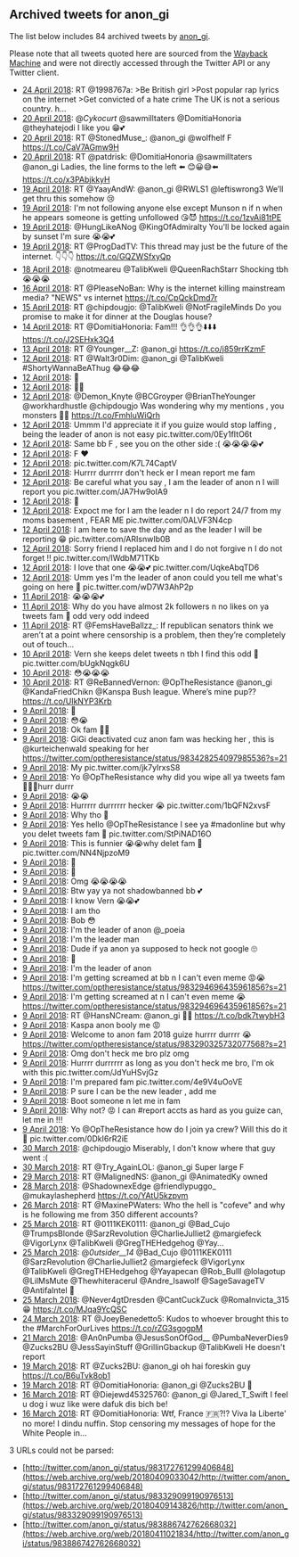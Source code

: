 ## Archived tweets for anon_gi

The list below includes 84 archived tweets by
[anon_gi](https://twitter.com/anon_gi).

Please note that all tweets quoted here are sourced from the
[Wayback Machine](https://web.archive.org) and were not directly accessed through the Twitter API or
any Twitter client.

* [24 April 2018](https://web.archive.org/web/20180424143529/https://twitter.com/anon_gi/status/988788524324339712): RT @1998767a: &gt;Be British girl &gt;Post popular rap lyrics on the internet  &gt;Get convicted of a hate crime  The UK is not a serious country. h… <!--988788524324339712-->
* [20 April 2018](https://web.archive.org/web/20180420214348/https://twitter.com/anon_gi/status/987446762313936897): @_Cykocurt_ @sawmilltaters @DomitiaHonoria @theyhatejodi I like you 😁💕 <!--987446762313936897-->
* [20 April 2018](https://web.archive.org/web/20180420191821/https://twitter.com/anon_gi/status/987410158618685440): RT @StonedMuse_: @anon_gi @wolfhelf F https://t.co/CaV7AGmw9H <!--987410158618685440-->
* [20 April 2018](https://web.archive.org/web/20180420181152/https://twitter.com/anon_gi/status/987393427506528256): RT @patdrisk: @DomitiaHonoria @sawmilltaters @anon_gi  Ladies, the line forms to the left ⬅️ 😊😀😅⬅️ https://t.co/x3PAbjkkyH <!--987393427506528256-->
* [19 April 2018](https://web.archive.org/web/20180419213427/https://twitter.com/anon_gi/status/987082021418618880): RT @YaayAndW: @anon_gi @RWLS1 @leftiswrong3 We’ll get thru this somehow 😢 <!--987082021418618880-->
* [19 April 2018](https://web.archive.org/web/20180419164533/https://twitter.com/anon_gi/status/987009317357338625): I'm not following anyone else except Munson n if n when he appears someone is getting unfollowed 😘😈 https://t.co/1zvAi81tPE <!--987009317357338625-->
* [19 April 2018](https://web.archive.org/web/20180419131302/https://twitter.com/anon_gi/status/986955835778596866): @HungLikeANog @KingOfAdmiralty You'll be locked again by sunset I'm sure 😭😭💕 <!--986955835778596866-->
* [19 April 2018](https://web.archive.org/web/20180419002845/https://twitter.com/anon_gi/status/986763497605283840): RT @ProgDadTV: This thread may just be the future of the internet. 👇👇👇 https://t.co/GQZWSfxyQp <!--986763497605283840-->
* [18 April 2018](https://web.archive.org/web/20180418012758/https://twitter.com/anon_gi/status/986416012084916224): @notmeareu @TalibKweli @QueenRachStarr Shocking tbh 😭😭😭 <!--986416012084916224-->
* [16 April 2018](https://web.archive.org/web/20180416210945/https://twitter.com/anon_gi/status/985988641871704065): RT @PIeaseNoBan: Why is the internet killing mainstream media?  "NEWS" vs internet https://t.co/CpQckDmd7r <!--985988641871704065-->
* [15 April 2018](https://web.archive.org/web/20180415140848/https://twitter.com/anon_gi/status/985520318482530305): RT @chipdougjo: @TalibKweli @NotFragileMinds Do you promise to make it for dinner at the Douglas house? <!--985520318482530305-->
* [14 April 2018](https://web.archive.org/web/20180414131523/https://twitter.com/anon_gi/status/985144487851642881): RT @DomitiaHonoria: Fam!!! 👌👌👌⬇️⬇️⬇️ https://t.co/J2SEHxk3Q4 <!--985144487851642881-->
* [13 April 2018](https://web.archive.org/web/20180413152551/https://twitter.com/anon_gi/status/984814933014601729): RT @Younger__Z: @anon_gi  https://t.co/j859rrKzmF <!--984814933014601729-->
* [12 April 2018](https://web.archive.org/web/20180412235702/https://twitter.com/anon_gi/status/984581188621758464): RT @Walt3r0Dim: @anon_gi @TalibKweli #ShortyWannaBeAThug 😂😂😂 <!--984581188621758464-->
* [12 April 2018](https://web.archive.org/web/20180412231628/https://twitter.com/anon_gi/status/984564670521487360): 👀 <!--984564670521487360-->
* [12 April 2018](https://web.archive.org/web/20180412225118/https://twitter.com/anon_gi/status/984559784912236544): 👀😭 <!--984559784912236544-->
* [12 April 2018](https://web.archive.org/web/20180412192301/https://twitter.com/anon_gi/status/984512230065491968): @Demon_Knyte @BCGroyper @BrianTheYounger @workhardhustle @chipdougjo Was wondering why my mentions , you monsters 👀😭 https://t.co/FmhluWiQrh <!--984512230065491968-->
* [12 April 2018](https://web.archive.org/web/20180412031404/https://twitter.com/anon_gi/status/984259404328390656): Ummm I'd appreciate it if you guize would stop laffing , being the leader of anon is not easy pic.twitter.com/0Ey1fItO6t <!--984259404328390656-->
* [12 April 2018](https://web.archive.org/web/20180412021843/https://twitter.com/anon_gi/status/984249854841929728): Same bb F , see you on the other side :( 😭😭😭😭💕 <!--984250919989604352-->
* [12 April 2018](https://web.archive.org/web/20180412021843/https://twitter.com/anon_gi/status/984249854841929728): F ❤️ <!--984249854841929728-->
* [12 April 2018](https://web.archive.org/web/20180412021836/https://twitter.com/anon_gi/status/984249504034471936): pic.twitter.com/K7L74CaptV <!--984249504034471936-->
* [12 April 2018](https://web.archive.org/web/20180412021830/https://twitter.com/anon_gi/status/984248696882675712): Hurrrr durrrrr don't heck er I mean report me fam <!--984248696882675712-->
* [12 April 2018](https://web.archive.org/web/20180412011332/https://twitter.com/anon_gi/status/984236145360846849): Be careful what you say , I am the leader of anon n I will report you pic.twitter.com/JA7Hw9oIA9 <!--984236145360846849-->
* [12 April 2018](https://web.archive.org/web/20180412010401/https://twitter.com/anon_gi/status/984233427355353088): 🙋 <!--984233427355353088-->
* [12 April 2018](https://web.archive.org/web/20180412005558/https://twitter.com/anon_gi/status/984231052741820416): Expoct me for I am the leader n I do report 24/7 from my moms basement , FEAR ME pic.twitter.com/0ALVF3N4cp <!--984231052741820416-->
* [12 April 2018](https://web.archive.org/web/20180412005435/https://twitter.com/anon_gi/status/984229527424348160): I am here to save the day and as the leader I will be reporting 😁 pic.twitter.com/ARIsnwIb0B <!--984229527424348160-->
* [12 April 2018](https://web.archive.org/web/20180412004420/https://twitter.com/anon_gi/status/984228989236535296): Sorry friend I replaced him and I do not forgive n I do not forget !! pic.twitter.com/IWdbM71TKb <!--984228989236535296-->
* [12 April 2018](https://web.archive.org/web/20180412003314/https://twitter.com/anon_gi/status/984225706744803328): I love that one 😭😭💕 pic.twitter.com/UqkeAbqTD6 <!--984225706744803328-->
* [12 April 2018](https://web.archive.org/web/20180412002308/https://twitter.com/anon_gi/status/984224217154506752): Umm yes I'm the leader of anon could you tell me what's going on here 🤔 pic.twitter.com/wD7W3AhP2p <!--984224217154506752-->
* [11 April 2018](https://web.archive.org/web/20180411015825/https://twitter.com/anon_gi/status/983886073704071170): 😭😭😭💕 <!--983886795581538305-->
* [11 April 2018](https://web.archive.org/web/20180411015825/https://twitter.com/anon_gi/status/983886073704071170): Why do you have almost 2k followers n no likes on ya tweets fam 🤔 odd very odd indeed <!--983886073704071170-->
* [11 April 2018](https://web.archive.org/web/20180411001353/https://twitter.com/anon_gi/status/983860653365448704): RT @FemsHaveBallzz_: If republican senators think we aren’t at a point where censorship is a problem, then they’re completely out of touch… <!--983860653365448704-->
* [10 April 2018](https://web.archive.org/web/20180410234829/https://twitter.com/anon_gi/status/983849900633804800): Vern she keeps delet tweets n tbh I find this odd 🤔 pic.twitter.com/bUgkNqgk6U <!--983849900633804800-->
* [10 April 2018](https://web.archive.org/web/20180410221316/https://twitter.com/anon_gi/status/983830158565031936): 😳😭😭😭 <!--983830158565031936-->
* [10 April 2018](https://web.archive.org/web/20180410220936/https://twitter.com/anon_gi/status/983829376436355073): RT @ReBannedVernon: @OpTheResistance @anon_gi @KandaFriedChikn @Kanspa Bush league. Where’s mine pup?? https://t.co/UlkNYP3Krb <!--983829376436355073-->
* [ 9 April 2018](https://web.archive.org/web/20180410001325/https://twitter.com/anon_gi/status/983478725357453312): 🤔 <!--983478725357453312-->
* [ 9 April 2018](https://web.archive.org/web/20180410001322/https://twitter.com/anon_gi/status/983478093439418370): 😳😭 <!--983478093439418370-->
* [ 9 April 2018](https://web.archive.org/web/20180409215332/https://twitter.com/anon_gi/status/983462250638802951): Ok fam 🙋😭 <!--983462250638802951-->
* [ 9 April 2018](https://web.archive.org/web/20180409215332/https://twitter.com/anon_gi/status/983462250638802951): GiGi deactivated cuz anon fam was hecking her , this is  @kurteichenwald  speaking for her https://twitter.com/optheresistance/status/983428254097985536?s=21 <!--983429095273852931-->
* [ 9 April 2018](https://web.archive.org/web/20180409193829/https://twitter.com/anon_gi/status/983428487259156481): My pic.twitter.com/jk7yIrxsS8 <!--983428487259156481-->
* [ 9 April 2018](https://web.archive.org/web/20180409183816/https://twitter.com/anon_gi/status/983411579260514304): Yo  @OpTheResistance  why did you wipe all ya tweets fam 🤔😭😭hurr durrr <!--983411579260514304-->
* [ 9 April 2018](https://web.archive.org/web/20180409175829/https://twitter.com/anon_gi/status/983399689872539648): 😭😭 <!--983399689872539648-->
* [ 9 April 2018](https://web.archive.org/web/20180409173833/https://twitter.com/anon_gi/status/983394017663569922): Hurrrrr durrrrrr hecker 😭 pic.twitter.com/1bQFN2xvsF <!--983395781519355904-->
* [ 9 April 2018](https://web.archive.org/web/20180409173833/https://twitter.com/anon_gi/status/983394017663569922): Why tho 🤔 <!--983395193268256768-->
* [ 9 April 2018](https://web.archive.org/web/20180409173841/https://twitter.com/anon_gi/status/983394777331740673): Yes hello  @OpTheResistance  I see ya  #madonline  but why you delet tweets fam 🤔 pic.twitter.com/StPiNAD16O <!--983394777331740673-->
* [ 9 April 2018](https://web.archive.org/web/20180409173833/https://twitter.com/anon_gi/status/983394017663569922): This is funnier 😭😭why delet fam 🤔 pic.twitter.com/NN4NjpzoM9 <!--983394017663569922-->
* [ 9 April 2018](https://web.archive.org/web/20180409143835/https://twitter.com/anon_gi/status/983330296756973568): 👀 <!--983330296756973568-->
* [ 9 April 2018](https://web.archive.org/web/20180409133345/https://twitter.com/anon_gi/status/983324124473786371): 👀 <!--983329131990413313-->
* [ 9 April 2018](https://web.archive.org/web/20180409133350/https://twitter.com/anon_gi/status/983324299971866625): Omg 😭😭😭😭 <!--983324299971866625-->
* [ 9 April 2018](https://web.archive.org/web/20180409133345/https://twitter.com/anon_gi/status/983324124473786371): Btw yay ya not shadowbanned bb 💕 <!--983324124473786371-->
* [ 9 April 2018](https://web.archive.org/web/20180409133350/https://twitter.com/anon_gi/status/983324299971866625): I know Vern 😭😭💕 <!--983323147960074241-->
* [ 9 April 2018](https://web.archive.org/web/20180409133325/https://twitter.com/anon_gi/status/983321037675753472): I am tho <!--983321037675753472-->
* [ 9 April 2018](https://web.archive.org/web/20180409133324/https://twitter.com/anon_gi/status/983320423394783232): Bob 😳 <!--983320423394783232-->
* [ 9 April 2018](https://web.archive.org/web/20180409133325/https://twitter.com/anon_gi/status/983321037675753472): I'm the leader of anon  @_poeia <!--983320276199923712-->
* [ 9 April 2018](https://web.archive.org/web/20180409133324/https://twitter.com/anon_gi/status/983320423394783232): I'm the leader man <!--983311123175784450-->
* [ 9 April 2018](https://web.archive.org/web/20180409114314/https://twitter.com/anon_gi/status/983304413614755841): Dude if ya anon ya supposed to heck not google 🙄 <!--983306390201516033-->
* [ 9 April 2018](https://web.archive.org/web/20180409114314/https://twitter.com/anon_gi/status/983304413614755841): 🤔 <!--983304413614755841-->
* [ 9 April 2018](https://web.archive.org/web/20180409112322/https://twitter.com/anon_gi/status/983303391370620928): I'm the leader of anon <!--983303391370620928-->
* [ 9 April 2018](https://web.archive.org/web/20180409105315/https://twitter.com/anon_gi/status/983294104716001281): I'm getting screamed at bb n I can't even meme 😡😭 https://twitter.com/optheresistance/status/983294696435961856?s=21 <!--983296247648759808-->
* [ 9 April 2018](https://web.archive.org/web/20180409105325/https://twitter.com/anon_gi/status/983296051296677888): I'm getting screamed at n I can't even meme 😭 https://twitter.com/optheresistance/status/983294696435961856?s=21 <!--983296051296677888-->
* [ 9 April 2018](https://web.archive.org/web/20180409104752/https://twitter.com/anon_gi/status/983295424738938880): RT @HansNCream: @anon_gi 👀😎 https://t.co/bdk7twybH3 <!--983295424738938880-->
* [ 9 April 2018](https://web.archive.org/web/20180409105315/https://twitter.com/anon_gi/status/983294104716001281): Kaspa anon booly me 😡 <!--983294104716001281-->
* [ 9 April 2018](https://web.archive.org/web/20180409112322/https://twitter.com/anon_gi/status/983303391370620928): Welcome to anon fam 2018 guize hurrrr durrrr 😭 https://twitter.com/optheresistance/status/983290325732077568?s=21 <!--983291260415893504-->
* [ 9 April 2018](https://web.archive.org/web/20180409035013/https://twitter.com/anon_gi/status/983187889570770945): Omg don't heck me bro plz omg <!--983187889570770945-->
* [ 9 April 2018](https://web.archive.org/web/20180409035013/https://twitter.com/anon_gi/status/983187889570770945): Hurrrr durrrrrr as long as you don't heck me bro, I'm ok with this pic.twitter.com/JdYuHSvjGz <!--983173223213756417-->
* [ 9 April 2018](https://web.archive.org/web/20180409013139/https://twitter.com/anon_gi/status/983151601643745280): I'm prepared fam pic.twitter.com/4e9V4uOoVE <!--983151601643745280-->
* [ 9 April 2018](https://web.archive.org/web/20180409013125/https://twitter.com/anon_gi/status/983147690488770560): P sure I can be the new leader , add me <!--983150149126914048-->
* [ 9 April 2018](https://web.archive.org/web/20180409013125/https://twitter.com/anon_gi/status/983147690488770560): Boot someone n let me in fam <!--983147690488770560-->
* [ 9 April 2018](https://web.archive.org/web/20180409005510/https://twitter.com/anon_gi/status/983144127876423680): Why not? 😡 I can  #report  accts as hard as you guize can, let me in !!! <!--983145686844694528-->
* [ 9 April 2018](https://web.archive.org/web/20180409005510/https://twitter.com/anon_gi/status/983144127876423680): Yo  @OpTheResistance  how do I join ya crew? Will this do it 🤔 pic.twitter.com/0DkI6rR2iE <!--983144127876423680-->
* [30 March 2018](https://web.archive.org/web/20180330234636/https://twitter.com/anon_gi/status/979867520730615809): @chipdougjo Miserably, I don't know where that guy went :( <!--979867520730615809-->
* [30 March 2018](https://web.archive.org/web/20180330125242/https://twitter.com/anon_gi/status/979702961440948227): RT @Try_AgainLOL: @anon_gi Super large F <!--979702961440948227-->
* [29 March 2018](https://web.archive.org/web/20180329012501/https://twitter.com/anon_gi/status/979167512372838400): RT @MalignedNS: @anon_gi @AnimatedKy owned <!--979167512372838400-->
* [28 March 2018](https://web.archive.org/web/20180328021914/https://twitter.com/anon_gi/status/978818768586584064): @ShadownexEdge @friendlypuggo_ @mukaylashepherd  https://t.co/YAtU5kzpvm <!--978818768586584064-->
* [26 March 2018](https://web.archive.org/web/20180326125353/https://twitter.com/anon_gi/status/978253707757441024): RT @MaxinePWaters: Who the hell is "cofeve" and why is he following me from 350 different accounts? <!--978253707757441024-->
* [25 March 2018](https://web.archive.org/web/20180325192959/https://twitter.com/anon_gi/status/977991001716543490): RT @0111KEK0111: @anon_gi @Bad_Cujo @TrumpsBlonde @SarzRevolution @CharlieJulliet2 @margiefeck @VigorLynx @TalibKweli @GregTHEHedgehog @Yay… <!--977991001716543490-->
* [25 March 2018](https://web.archive.org/web/20180325180328/https://twitter.com/anon_gi/status/977969229080223744): @_0utsider__14_ @Bad_Cujo @0111KEK0111 @SarzRevolution @CharlieJulliet2 @margiefeck @VigorLynx @TalibKweli @GregTHEHedgehog @Yayapecan @Rob_Bulll @lolagotup @LilMsMute @Thewhiteracerul @Andre_Isawolf @SageSavageTV @AntifaIntel 👀 <!--977969229080223744-->
* [25 March 2018](https://web.archive.org/web/20180325023759/https://twitter.com/anon_gi/status/977736323586019329): @Never4gtDresden @CantCuckZuck @RomaInvicta_315 😁 https://t.co/MJqa9YcQSC <!--977736323586019329-->
* [24 March 2018](https://web.archive.org/web/20180324214332/https://twitter.com/anon_gi/status/977662222796288001): RT @JoeyBenedetto5: Kudos to whoever brought this to the #MarchForOurLives https://t.co/rZG3sgogpM <!--977662222796288001-->
* [21 March 2018](https://web.archive.org/web/20180321021428/https://twitter.com/anon_gi/status/976280853943734272): @An0nPumba @JesusSonOfGod__ @PumbaNeverDies9 @Zucks2BU @JessSayinStuff @GrillinGbackup @TalibKweli He doesn't report <!--976280853943734272-->
* [19 March 2018](https://web.archive.org/web/20180319005543/https://twitter.com/anon_gi/status/975536260151422976): RT @Zucks2BU: @anon_gi oh hai foreskin guy https://t.co/B6uTvk8ob1 <!--975536260151422976-->
* [19 March 2018](https://web.archive.org/web/20180319000236/https://twitter.com/anon_gi/status/975522892887810048): RT @DomitiaHonoria: @anon_gi @Zucks2BU 👀 <!--975522892887810048-->
* [16 March 2018](https://web.archive.org/web/20180316212448/https://twitter.com/anon_gi/status/974758405498916865): RT @Diejewd45325760: @anon_gi @Jared_T_Swift I feel u dog i wuz like were dafuk dis bich be! <!--974758405498916865-->
* [16 March 2018](https://web.archive.org/web/20180316132053/https://twitter.com/anon_gi/status/974636623878082560): RT @DomitiaHonoria: Wtf, France 🇫🇷?!? Viva la Liberte' no more! I dindu nuffin. Stop censoring my messages of hope for the White People in… <!--974636623878082560-->

3 URLs could not be parsed:

* [http://twitter.com/anon_gi/status/983172761299406848](https://web.archive.org/web/20180409033042/http://twitter.com/anon_gi/status/983172761299406848)
* [http://twitter.com/anon_gi/status/983329099190976513](https://web.archive.org/web/20180409143826/http://twitter.com/anon_gi/status/983329099190976513)
* [http://twitter.com/anon_gi/status/983886742762668032](https://web.archive.org/web/20180411021834/http://twitter.com/anon_gi/status/983886742762668032)
